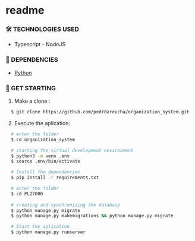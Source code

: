 # readme

### 🛠 TECHNOLOGIES USED
<ul>
  <li>Typescript - NodeJS </li>
</ul>

### 🧰 DEPENDENCIES
<ul>
  <li> <a href="https://www.python.org/downloads/"> Python </a> </li>
</ul>

### 🚀 GET STARTING

1. Make a clone :

```sh
  $ git clone https://github.com/pedr0aroucha/organization_system.git
```

2. Execute the aplication:

```sh
  # enter the folder
  $ cd organization_system

  # starting the virtual development environment
  $ python3 -m venv .env
  $ source .env/bin/activate

  # Install the dependencies
  $ pip install -r requirements.txt

  # enter the folder
  $ cd PL27000
  
  # creating and synchronizing the database
  $ python manage.py migrate
  $ python manage.py makemigrations && python manage.py migrate

  # Start the aplication
  $ python manage.py runserver

```
